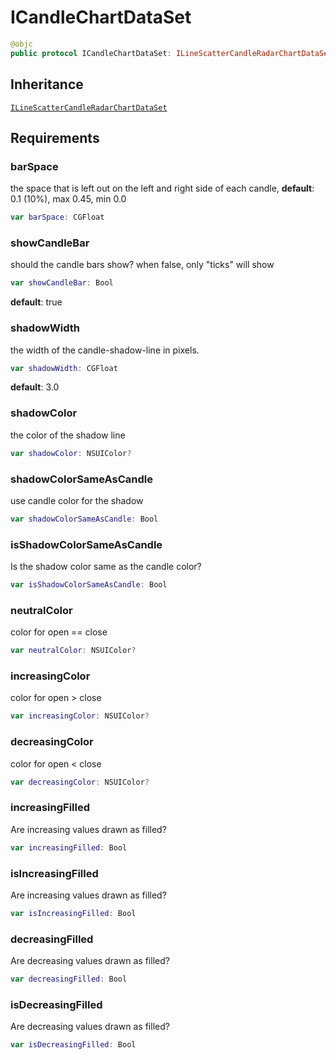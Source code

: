 # ICandleChartDataSet

``` swift
@objc
public protocol ICandleChartDataSet: ILineScatterCandleRadarChartDataSet
```

## Inheritance

[`ILineScatterCandleRadarChartDataSet`](/ILineScatterCandleRadarChartDataSet)

## Requirements

### barSpace

the space that is left out on the left and right side of each candle,
**default**:​ 0.1 (10%), max 0.45, min 0.0

``` swift
var barSpace: CGFloat 
```

### showCandleBar

should the candle bars show?
when false, only "ticks" will show

``` swift
var showCandleBar: Bool 
```

**default**: true

### shadowWidth

the width of the candle-shadow-line in pixels.

``` swift
var shadowWidth: CGFloat 
```

**default**: 3.0

### shadowColor

the color of the shadow line

``` swift
var shadowColor: NSUIColor? 
```

### shadowColorSameAsCandle

use candle color for the shadow

``` swift
var shadowColorSameAsCandle: Bool 
```

### isShadowColorSameAsCandle

Is the shadow color same as the candle color?

``` swift
var isShadowColorSameAsCandle: Bool 
```

### neutralColor

color for open == close

``` swift
var neutralColor: NSUIColor? 
```

### increasingColor

color for open \> close

``` swift
var increasingColor: NSUIColor? 
```

### decreasingColor

color for open \< close

``` swift
var decreasingColor: NSUIColor? 
```

### increasingFilled

Are increasing values drawn as filled?

``` swift
var increasingFilled: Bool 
```

### isIncreasingFilled

Are increasing values drawn as filled?

``` swift
var isIncreasingFilled: Bool 
```

### decreasingFilled

Are decreasing values drawn as filled?

``` swift
var decreasingFilled: Bool 
```

### isDecreasingFilled

Are decreasing values drawn as filled?

``` swift
var isDecreasingFilled: Bool 
```
